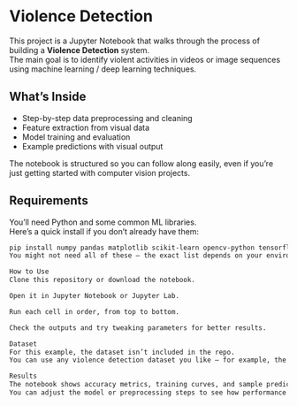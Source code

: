 # Violence Detection

This project is a Jupyter Notebook that walks through the process of building a **Violence Detection** system.  
The main goal is to identify violent activities in videos or image sequences using machine learning / deep learning techniques.

## What’s Inside
- Step-by-step data preprocessing and cleaning  
- Feature extraction from visual data  
- Model training and evaluation  
- Example predictions with visual output

The notebook is structured so you can follow along easily, even if you’re just getting started with computer vision projects.

## Requirements
You’ll need Python and some common ML libraries.  
Here’s a quick install if you don’t already have them:

```bash
pip install numpy pandas matplotlib scikit-learn opencv-python tensorflow
You might not need all of these — the exact list depends on your environment.

How to Use
Clone this repository or download the notebook.

Open it in Jupyter Notebook or Jupyter Lab.

Run each cell in order, from top to bottom.

Check the outputs and try tweaking parameters for better results.

Dataset
For this example, the dataset isn’t included in the repo.
You can use any violence detection dataset you like — for example, the Hockey Fight dataset or your own collected video clips.

Results
The notebook shows accuracy metrics, training curves, and sample predictions.
You can adjust the model or preprocessing steps to see how performance changes.

